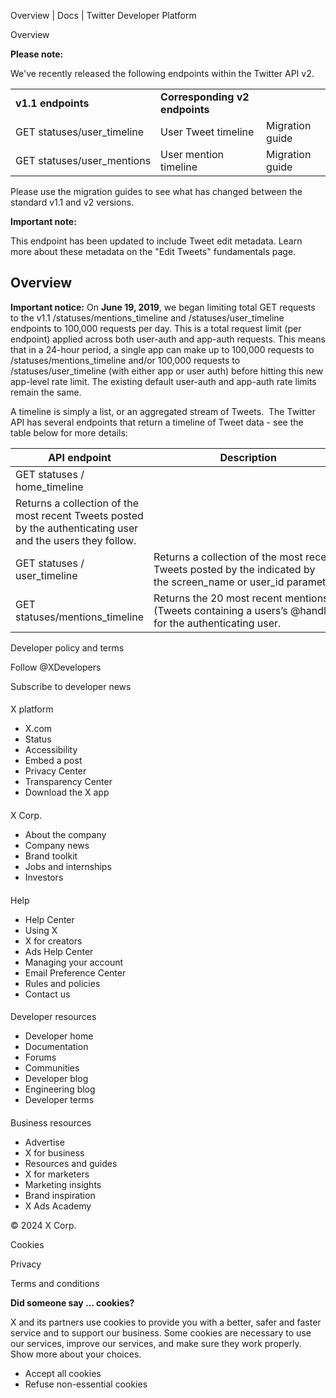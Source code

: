 
Overview | Docs | Twitter Developer Platform 

Overview

**Please note:**  

We've recently released the following endpoints within the Twitter API v2. 

|  |  |  |
| --- | --- | --- |
| **v1.1 endpoints** | **Corresponding v2 endpoints** |  |
| GET statuses/user\_timeline | User Tweet timeline | Migration guide |
| GET statuses/user\_mentions | User mention timeline | Migration guide |

Please use the migration guides to see what has changed between the standard v1.1 and v2 versions.

**Important note:**  

This endpoint has been updated to include Tweet edit metadata. Learn more about these metadata on the "Edit Tweets" fundamentals page. 

Overview
--------

**Important notice:** On **June 19, 2019**, we began limiting total GET requests to the v1.1 /statuses/mentions\_timeline and /statuses/user\_timeline endpoints to 100,000 requests per day. This is a total request limit (per endpoint) applied across both user-auth and app-auth requests. This means that in a 24-hour period, a single app can make up to 100,000 requests to /statuses/mentions\_timeline and/or 100,000 requests to /statuses/user\_timeline (with either app or user auth) before hitting this new app-level rate limit. The existing default user-auth and app-auth rate limits remain the same.

A timeline is simply a list, or an aggregated stream of Tweets.  The Twitter API has several endpoints that return a timeline of Tweet data - see the table below for more details:  

| API endpoint | Description |
| --- | --- |
| GET statuses / home\_timeline
 | Returns a collection of the most recent Tweets posted by the authenticating user and the users they follow. |
| GET statuses / user\_timeline | Returns a collection of the most recent Tweets posted by the indicated by the screen\_name or user\_id parameters. |
| GET statuses/mentions\_timeline | Returns the 20 most recent mentions (Tweets containing a users’s @handle) for the authenticating user. |

Developer policy and terms

Follow @XDevelopers

Subscribe to developer news

#### 
 X platform

* X.com
* Status
* Accessibility
* Embed a post
* Privacy Center
* Transparency Center
* Download the X app

#### 
 X Corp.

* About the company
* Company news
* Brand toolkit
* Jobs and internships
* Investors

#### 
 Help

* Help Center
* Using X
* X for creators
* Ads Help Center
* Managing your account
* Email Preference Center
* Rules and policies
* Contact us

#### 
 Developer resources

* Developer home
* Documentation
* Forums
* Communities
* Developer blog
* Engineering blog
* Developer terms

#### 
 Business resources

* Advertise
* X for business
* Resources and guides
* X for marketers
* Marketing insights
* Brand inspiration
* X Ads Academy

 © 2024 X Corp.

Cookies

Privacy

Terms and conditions

**Did someone say … cookies?**  

 X and its partners use cookies to provide you with a better, safer and
 faster service and to support our business. Some cookies are necessary to use
 our services, improve our services, and make sure they work properly.
 Show more about your choices.

* Accept all cookies
* Refuse non-essential cookies